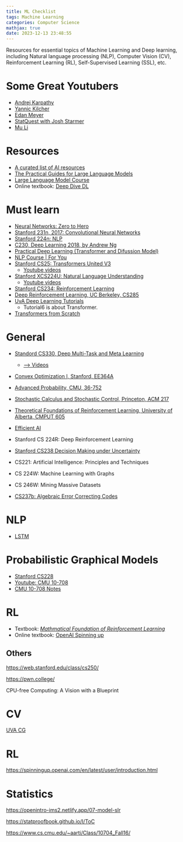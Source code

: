 ```yaml
---
title: ML Checklist
tags: Machine Learning
categories: Computer Science
mathjax: true
date: 2023-12-13 23:48:55
---
```


Resources for essential topics of Machine Learning and Deep learning, including Natural language processing (NLP), Computer Vision (CV), Reinforcement Learning (RL), Self-Supervised Learning (SSL), etc.

<!--more-->

# Some Great Youtubers

* [Andrej Karpathy](https://www.youtube.com/@AndrejKarpathy)
* [Yannic Kilcher](https://www.youtube.com/@YannicKilcher)
* [Edan Meyer](https://www.youtube.com/@EdanMeyer)
* [StatQuest with Josh Starmer](https://www.youtube.com/@statquest)
* [Mu Li](https://www.youtube.com/@mu_li)

# Resources

* [A curated list of AI resources](https://github.com/swyxio/ai-notes/blob/main/README.md#top-ai-reads)
* [The Practical Guides for Large Language Models ](https://github.com/Mooler0410/LLMsPracticalGuide?tab=readme-ov-file)
* [Large Language Model Course](https://github.com/mlabonne/llm-course?tab=readme-ov-file)
* Online textbook: [Deep Dive DL](http://d2l.ai/chapter_preface/index.html)

# Must learn

* [Neural Networks: Zero to Hero](https://karpathy.ai/zero-to-hero.html)
* [Stanford 231n, 2017: Convolutional Neural Networks](https://www.youtube.com/playlist?list=PLC1qU-LWwrF64f4QKQT-Vg5Wr4qEE1Zxk)
* [Stanford 224n: NLP](https://www.youtube.com/playlist?list=PLoROMvodv4rOSH4v6133s9LFPRHjEmbmJ)
* [C230, Deep Learning 2018, by Andrew Ng](https://www.youtube.com/watch?v=PySo_6S4ZAg&list=PLoROMvodv4rOABXSygHTsbvUz4G_YQhOb)
* [Practical Deep Learning (Transformer and Difussion Model)](https://course.fast.ai/)
* [NLP Course | For You](https://lena-voita.github.io/nlp_course/seq2seq_and_attention.html)
* [Stanford CS25: Transformers United V3](https://web.stanford.edu/class/cs25/index.html#schedule)
  * [Youtube videos](https://www.youtube.com/playlist?list=PLoROMvodv4rNiJRchCzutFw5ItR_Z27CM)
* [Stanford XCS224U: Natural Language Understanding](http://web.stanford.edu/class/cs224u/background.html)
  * [Youtube videos](https://www.youtube.com/playlist?list=PLoROMvodv4rOwvldxftJTmoR3kRcWkJBp)
* [Stanford CS234: Reinforcement Learning](https://www.youtube.com/playlist?list=PLoROMvodv4rOSOPzutgyCTapiGlY2Nd8u)
* [Deep Reinforcement Learning, UC Berkeley, CS285](https://www.youtube.com/playlist?list=PL_iWQOsE6TfVYGEGiAOMaOzzv41Jfm_Ps) 
* [UvA Deep Learning Tutorials](https://uvadlc-notebooks.readthedocs.io/en/latest/index.html) 
  * Tutorial6 is about Transformer.
* [Transformers from Scratch](https://e2eml.school/transformers.html)



# General

* [Standord CS330, Deep Multi-Task and Meta Learning](https://cs330.stanford.edu/)

  * [--> Videos](https://www.youtube.com/playlist?list=PLoROMvodv4rNjRoawgt72BBNwL2V7doGI)

* [Convex Optimization I, Stanford, EE364A](https://see.stanford.edu/Course/EE364A/85)

* [Advanced Probability, CMU, 36-752](https://www.stat.cmu.edu/~arinaldo/Teaching/36752/S18/schedule.html)

* [Stochastic Calculus and Stochastic Control, Princeton, ACM 217](https://web.math.princeton.edu/~rvan/acm217/acm217.html)

* [Theoretical Foundations of Reinforcement Learning, University of Alberta, CMPUT 605](https://rltheory.github.io/pages/about/)

* [Efficient AI](https://www.youtube.com/watch?v=C-4F7o8nr0E)

* Stanford CS 224R: Deep Reinforcement Learning

* [Stanford CS238 Decision Making under Uncertainty](https://aa228.stanford.edu/)

* CS221: Artificial Intelligence: Principles and Techniques

* CS 224W: Machine Learning with Graphs

* CS 246W: Mining Massive Datasets



* [CS237b: Algebraic Error Correcting Codes ](http://web.stanford.edu/class/cs237b/)

# NLP

* [LSTM](https://weberna.github.io/blog/2017/11/15/LSTM-Vanishing-Gradients.html#fn:4)

# Probabilistic Graphical Models

* [Stanford CS228](https://ermongroup.github.io/cs228-notes/)
* [Youtube: CMU 10-708](https://www.youtube.com/playlist?list=PLoZgVqqHOumTqxIhcdcpOAJOOimrRCGZn)
* [CMU 10-708 Notes](https://www.cs.cmu.edu/~epxing/Class/10708-20/project.html)

# RL

* Textbook: [*Mathmatical Foundation of Reinforcement Learning*](https://github.com/MathFoundationRL/Book-Mathmatical-Foundation-of-Reinforcement-Learning)
* Online textbook: [OpenAI Spinning up](https://spinningup.openai.com/en/latest/user/introduction.html)

## Others

https://web.stanford.edu/class/cs250/

https://pwn.college/

CPU-free Computing: A Vision with a Blueprint

# CV

[UVA CG](https://staff.fnwi.uva.nl/r.vandenboomgaard/IPCV20172018/LectureNotes/MATH/homogenous.html)

# RL

https://spinningup.openai.com/en/latest/user/introduction.html

# Statistics

https://openintro-ims2.netlify.app/07-model-slr

https://statproofbook.github.io/I/ToC

https://www.cs.cmu.edu/~aarti/Class/10704_Fall16/

